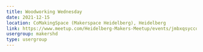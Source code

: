```yaml
---
title: Woodworking Wednesday
date: 2021-12-15
location: CoMakingSpace (Makerspace Heidelberg), Heidelberg
link: https://www.meetup.com/Heidelberg-Makers-Meetup/events/jmbxqsyccqbtb/
usergroup: makershd
type: usergroup
---
```

